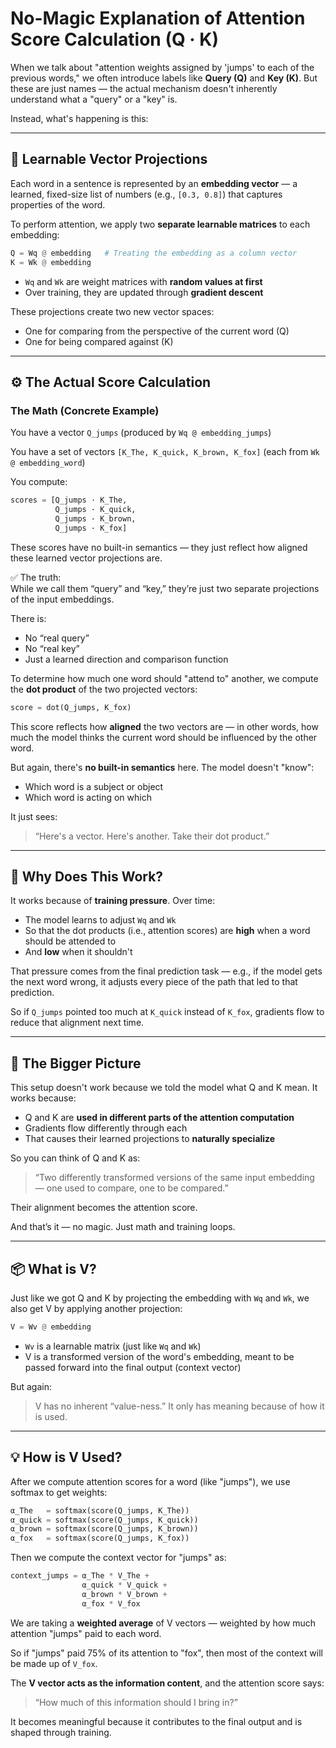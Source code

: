 # No-Magic Explanation of Attention Score Calculation (Q · K)

When we talk about "attention weights assigned by 'jumps' to each of the previous words," we often introduce labels like **Query (Q)** and **Key (K)**. But these are just names — the actual mechanism doesn't inherently understand what a "query" or a "key" is.

Instead, what's happening is this:

---

## 🔢 Learnable Vector Projections

Each word in a sentence is represented by an **embedding vector** — a learned, fixed-size list of numbers (e.g., `[0.3, 0.8]`) that captures properties of the word.

To perform attention, we apply two **separate learnable matrices** to each embedding:

```python
Q = Wq @ embedding   # Treating the embedding as a column vector
K = Wk @ embedding
```

- `Wq` and `Wk` are weight matrices with **random values at first**
- Over training, they are updated through **gradient descent**

These projections create two new vector spaces:
- One for comparing from the perspective of the current word (Q)
- One for being compared against (K)

---

## ⚙️ The Actual Score Calculation

### The Math (Concrete Example)
You have a vector `Q_jumps` (produced by `Wq @ embedding_jumps`)

You have a set of vectors `[K_The, K_quick, K_brown, K_fox]` (each from `Wk @ embedding_word`)

You compute:

```python
scores = [Q_jumps · K_The,
          Q_jumps · K_quick,
          Q_jumps · K_brown,
          Q_jumps · K_fox]
```

These scores have no built-in semantics — they just reflect how aligned these learned vector projections are.

✅ The truth:  
While we call them “query” and “key,” they’re just two separate projections of the input embeddings.

There is:
- No “real query”
- No “real key”
- Just a learned direction and comparison function


To determine how much one word should "attend to" another, we compute the **dot product** of the two projected vectors:

```python
score = dot(Q_jumps, K_fox)
```

This score reflects how **aligned** the two vectors are — in other words, how much the model thinks the current word should be influenced by the other word.

But again, there's **no built-in semantics** here. The model doesn't "know":
- Which word is a subject or object
- Which word is acting on which

It just sees:
> “Here's a vector. Here's another. Take their dot product.”

---

## 🎯 Why Does This Work?

It works because of **training pressure**. Over time:
- The model learns to adjust `Wq` and `Wk`
- So that the dot products (i.e., attention scores) are **high** when a word should be attended to
- And **low** when it shouldn't

That pressure comes from the final prediction task — e.g., if the model gets the next word wrong, it adjusts every piece of the path that led to that prediction.

So if `Q_jumps` pointed too much at `K_quick` instead of `K_fox`, gradients flow to reduce that alignment next time.

---

## 🧠 The Bigger Picture

This setup doesn't work because we told the model what Q and K mean. It works because:
- Q and K are **used in different parts of the attention computation**
- Gradients flow differently through each
- That causes their learned projections to **naturally specialize**

So you can think of Q and K as:
> “Two differently transformed versions of the same input embedding — one used to compare, one to be compared.”

Their alignment becomes the attention score.

And that’s it — no magic. Just math and training loops.

---

## 📦 What is V?

Just like we got Q and K by projecting the embedding with `Wq` and `Wk`, we also get V by applying another projection:

```python
V = Wv @ embedding
```

- `Wv` is a learnable matrix (just like `Wq` and `Wk`)
- V is a transformed version of the word's embedding, meant to be passed forward into the final output (context vector)

But again:
> V has no inherent “value-ness.”
> It only has meaning because of how it is used.

---

## 💡 How is V Used?

After we compute attention scores for a word (like "jumps"), we use softmax to get weights:

```python
α_The   = softmax(score(Q_jumps, K_The))
α_quick = softmax(score(Q_jumps, K_quick))
α_brown = softmax(score(Q_jumps, K_brown))
α_fox   = softmax(score(Q_jumps, K_fox))
```

Then we compute the context vector for "jumps" as:

```python
context_jumps = α_The * V_The +
                α_quick * V_quick +
                α_brown * V_brown +
                α_fox * V_fox
```

We are taking a **weighted average** of V vectors — weighted by how much attention "jumps" paid to each word.

So if "jumps" paid 75% of its attention to "fox", then most of the context will be made up of `V_fox`.

The **V vector acts as the information content**, and the attention score says:
> “How much of this information should I bring in?”

It becomes meaningful because it contributes to the final output and is shaped through training.
